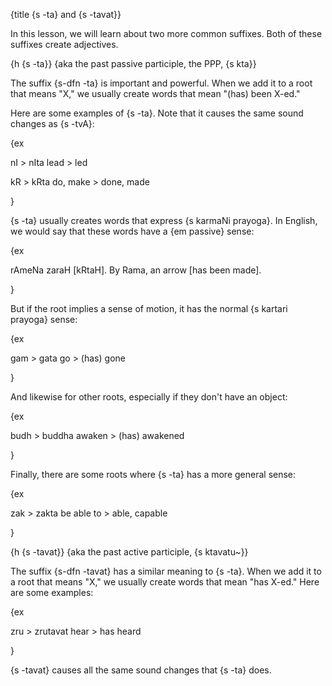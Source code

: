 {title {s -ta} and {s -tavat}}

In this lesson, we will learn about two more common suffixes. Both of these
suffixes create adjectives.


{h {s -ta}}
{aka the past passive participle, the PPP, {s kta}}

The suffix {s-dfn -ta} is important and powerful. When we add it to a root that
means "X," we usually create words that mean "(has) been X-ed."

Here are some examples of {s -ta}. Note that it causes the same sound changes
as {s -tvA}:

{ex

nI > nIta
lead > led

kR > kRta
do, make > done, made

}

{s -ta} usually creates words that express {s karmaNi prayoga}. In English, we
would say that these words have a {em passive} sense:

{ex

rAmeNa zaraH [kRtaH].
By Rama, an arrow [has been made].

}

But if the root implies a sense of motion, it has the normal {s kartari
prayoga} sense:

{ex

gam > gata
go > (has) gone

}

And likewise for other roots, especially if they don't have an object:

{ex

budh > buddha
awaken > (has) awakened

}

Finally, there are some roots where {s -ta} has a more general sense:

{ex

zak > zakta
be able to > able, capable

}


{h {s -tavat}}
{aka the past active participle, {s ktavatu~}}

The suffix {s-dfn -tavat} has a similar meaning to {s -ta}. When we add it to a
root that means "X," we usually create words that mean "has X-ed." Here are
some examples:

{ex

zru > zrutavat
hear > has heard

}

{s -tavat} causes all the same sound changes that {s -ta} does.
